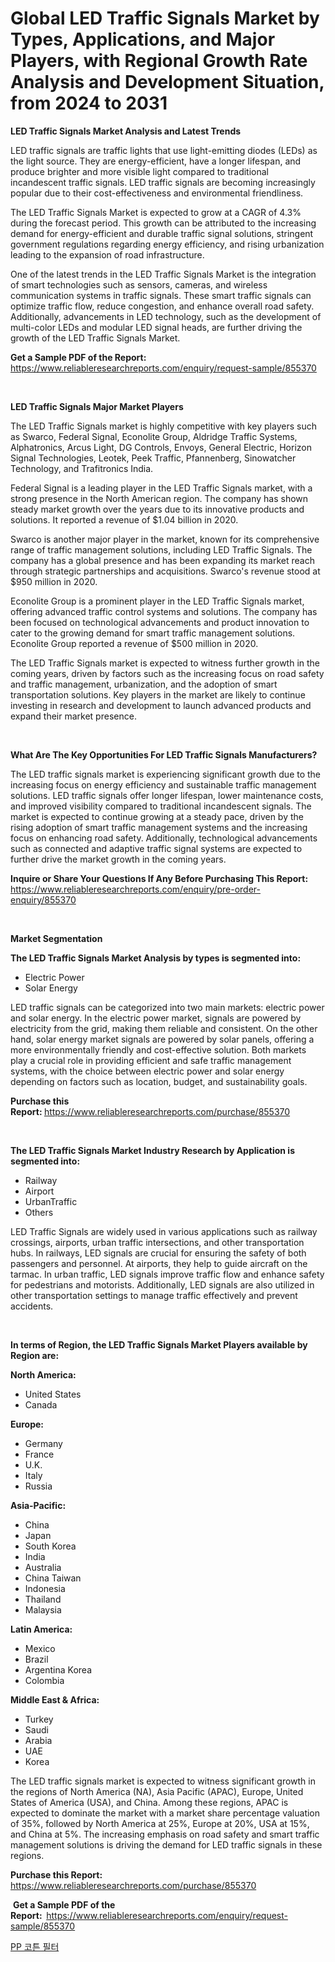 <p><h1>Global LED Traffic Signals Market by Types, Applications, and Major Players, with Regional Growth Rate Analysis and Development Situation, from 2024 to 2031</h1></p><p><strong>LED Traffic Signals Market Analysis and Latest Trends</strong></p>
<p><p>LED traffic signals are traffic lights that use light-emitting diodes (LEDs) as the light source. They are energy-efficient, have a longer lifespan, and produce brighter and more visible light compared to traditional incandescent traffic signals. LED traffic signals are becoming increasingly popular due to their cost-effectiveness and environmental friendliness.</p><p>The LED Traffic Signals Market is expected to grow at a CAGR of 4.3% during the forecast period. This growth can be attributed to the increasing demand for energy-efficient and durable traffic signal solutions, stringent government regulations regarding energy efficiency, and rising urbanization leading to the expansion of road infrastructure.</p><p>One of the latest trends in the LED Traffic Signals Market is the integration of smart technologies such as sensors, cameras, and wireless communication systems in traffic signals. These smart traffic signals can optimize traffic flow, reduce congestion, and enhance overall road safety. Additionally, advancements in LED technology, such as the development of multi-color LEDs and modular LED signal heads, are further driving the growth of the LED Traffic Signals Market.</p></p>
<p><strong>Get a Sample PDF of the Report:&nbsp;</strong> <a href="https://www.reliableresearchreports.com/enquiry/request-sample/855370">https://www.reliableresearchreports.com/enquiry/request-sample/855370</a></p>
<p>&nbsp;</p>
<p><strong>LED Traffic Signals Major Market Players</strong></p>
<p><p>The LED Traffic Signals market is highly competitive with key players such as Swarco, Federal Signal, Econolite Group, Aldridge Traffic Systems, Alphatronics, Arcus Light, DG Controls, Envoys, General Electric, Horizon Signal Technologies, Leotek, Peek Traffic, Pfannenberg, Sinowatcher Technology, and Trafitronics India.</p><p>Federal Signal is a leading player in the LED Traffic Signals market, with a strong presence in the North American region. The company has shown steady market growth over the years due to its innovative products and solutions. It reported a revenue of $1.04 billion in 2020.</p><p>Swarco is another major player in the market, known for its comprehensive range of traffic management solutions, including LED Traffic Signals. The company has a global presence and has been expanding its market reach through strategic partnerships and acquisitions. Swarco's revenue stood at $950 million in 2020.</p><p>Econolite Group is a prominent player in the LED Traffic Signals market, offering advanced traffic control systems and solutions. The company has been focused on technological advancements and product innovation to cater to the growing demand for smart traffic management solutions. Econolite Group reported a revenue of $500 million in 2020.</p><p>The LED Traffic Signals market is expected to witness further growth in the coming years, driven by factors such as the increasing focus on road safety and traffic management, urbanization, and the adoption of smart transportation solutions. Key players in the market are likely to continue investing in research and development to launch advanced products and expand their market presence.</p></p>
<p>&nbsp;</p>
<p><strong>What Are The Key Opportunities For LED Traffic Signals Manufacturers?</strong></p>
<p><p>The LED traffic signals market is experiencing significant growth due to the increasing focus on energy efficiency and sustainable traffic management solutions. LED traffic signals offer longer lifespan, lower maintenance costs, and improved visibility compared to traditional incandescent signals. The market is expected to continue growing at a steady pace, driven by the rising adoption of smart traffic management systems and the increasing focus on enhancing road safety. Additionally, technological advancements such as connected and adaptive traffic signal systems are expected to further drive the market growth in the coming years.</p></p>
<p><strong>Inquire or Share Your Questions If Any Before Purchasing This Report:</strong> <a href="https://www.reliableresearchreports.com/enquiry/pre-order-enquiry/855370">https://www.reliableresearchreports.com/enquiry/pre-order-enquiry/855370</a></p>
<p>&nbsp;</p>
<p><strong>Market Segmentation</strong></p>
<p><strong>The LED Traffic Signals Market Analysis by types is segmented into:</strong></p>
<p><ul><li>Electric Power</li><li>Solar Energy</li></ul></p>
<p><p>LED traffic signals can be categorized into two main markets: electric power and solar energy. In the electric power market, signals are powered by electricity from the grid, making them reliable and consistent. On the other hand, solar energy market signals are powered by solar panels, offering a more environmentally friendly and cost-effective solution. Both markets play a crucial role in providing efficient and safe traffic management systems, with the choice between electric power and solar energy depending on factors such as location, budget, and sustainability goals.</p></p>
<p><strong>Purchase this Report:&nbsp;</strong><a href="https://www.reliableresearchreports.com/purchase/855370">https://www.reliableresearchreports.com/purchase/855370</a></p>
<p>&nbsp;</p>
<p><strong>The LED Traffic Signals Market Industry Research by Application is segmented into:</strong></p>
<p><ul><li>Railway</li><li>Airport</li><li>UrbanTraffic</li><li>Others</li></ul></p>
<p><p>LED Traffic Signals are widely used in various applications such as railway crossings, airports, urban traffic intersections, and other transportation hubs. In railways, LED signals are crucial for ensuring the safety of both passengers and personnel. At airports, they help to guide aircraft on the tarmac. In urban traffic, LED signals improve traffic flow and enhance safety for pedestrians and motorists. Additionally, LED signals are also utilized in other transportation settings to manage traffic effectively and prevent accidents.</p></p>
<p>&nbsp;</p>
<p><strong>In terms of Region, the LED Traffic Signals Market Players available by Region are:</strong></p>
<p>
    <p> <strong> North America: </strong>
        <ul>
            <li>United States</li>
            <li>Canada</li>
        </ul>
        </p> 
    <p> <strong> Europe: </strong>
        <ul>
            <li>Germany</li>
            <li>France</li>
            <li>U.K.</li>
            <li>Italy</li>
            <li>Russia</li>
        </ul>
        </p> 
    <p> <strong> Asia-Pacific: </strong>
        <ul>
            <li>China</li>
            <li>Japan</li>
            <li>South Korea</li>
            <li>India</li>
            <li>Australia</li>
            <li>China Taiwan</li>
            <li>Indonesia</li>
            <li>Thailand</li>
            <li>Malaysia</li>
        </ul>
        </p> 
    <p> <strong> Latin America: </strong>
        <ul>
            <li>Mexico</li>
            <li>Brazil</li>
            <li>Argentina Korea</li>
            <li>Colombia</li>
        </ul>
        </p> 
    <p> <strong> Middle East & Africa: </strong>
        <ul>
            <li>Turkey</li>
            <li>Saudi</li>
            <li>Arabia</li>
            <li>UAE</li>
            <li>Korea</li>
        </ul>
    </p>
    </p>
<p><p>The LED traffic signals market is expected to witness significant growth in the regions of North America (NA), Asia Pacific (APAC), Europe, United States of America (USA), and China. Among these regions, APAC is expected to dominate the market with a market share percentage valuation of 35%, followed by North America at 25%, Europe at 20%, USA at 15%, and China at 5%. The increasing emphasis on road safety and smart traffic management solutions is driving the demand for LED traffic signals in these regions.</p></p>
<p><strong>Purchase this Report: </strong><a href="https://www.reliableresearchreports.com/purchase/855370">https://www.reliableresearchreports.com/purchase/855370</a></p>
<p>&nbsp;<strong>Get a Sample PDF of the Report:&nbsp;&nbsp;</strong><a href="https://www.reliableresearchreports.com/enquiry/request-sample/855370">https://www.reliableresearchreports.com/enquiry/request-sample/855370</a></p>
<p><strong></strong></p>
<p><p><a href="https://github.com/plelbej847484502/Market-Research-Report-List-1/blob/main/20927469007.md">PP 코튼 필터</a></p></p>